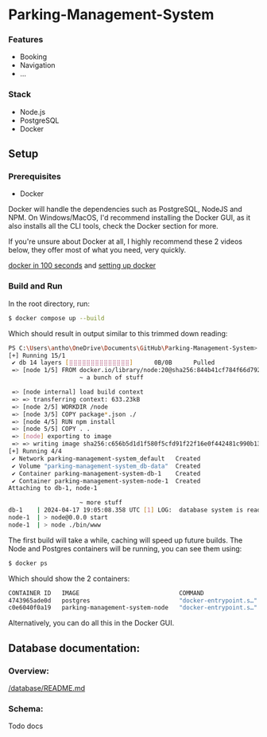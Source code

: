 # Parking-Management-System

### Features

- Booking
- Navigation
- ...

### Stack

- Node.js
- PostgreSQL
- Docker

## Setup

### Prerequisites

- Docker

Docker will handle the dependencies such as PostgreSQL, NodeJS and NPM.
On Windows/MacOS, I'd recommend installing the Docker GUI, as it also installs all the CLI tools, check the Docker section for more.

If you're unsure about Docker at all, I highly recommend these 2 videos below, they offer most of what you need, very quickly.

[docker in 100 seconds](https://www.youtube.com/watch?v=Gjnup-PuquQ) and [setting up docker](https://www.youtube.com/watch?v=gAkwW2tuIqE)

### Build and Run

In the root directory, run:

```sh
$ docker compose up --build
```

Which should result in output similar to this trimmed down reading:

```sh
PS C:\Users\antho\OneDrive\Documents\GitHub\Parking-Management-System> docker compose up --build
[+] Running 15/1
 ✔ db 14 layers [⣿⣿⣿⣿⣿⣿⣿⣿⣿⣿⣿⣿⣿⣿]      0B/0B      Pulled                                                                                                                                                           17.1s
 => [node 1/5] FROM docker.io/library/node:20@sha256:844b41cf784f66d7920fd673f7af54ca7b81e289985edc6cd864e7d05e0d133c                                                                                             46.5s
                    ~ a bunch of stuff

 => [node internal] load build context                                                                                                                                                                             0.1s
 => => transferring context: 633.23kB                                                                                                                                                                              0.0s
 => [node 2/5] WORKDIR /node                                                                                                                                                                                       0.9s
 => [node 3/5] COPY package*.json ./                                                                                                                                                                               0.1s
 => [node 4/5] RUN npm install                                                                                                                                                                                     5.8s
 => [node 5/5] COPY . .                                                                                                                                                                                            0.1s
 => [node] exporting to image                                                                                                                                                                                      0.6s
 => => writing image sha256:c656b5d1d1f580f5cfd91f22f16e0f442481c990b13be3ff97d58363dc34cb08                                                                                                                       0.0s
[+] Running 4/4
 ✔ Network parking-management-system_default   Created                                                                                                                                                             0.1s
 ✔ Volume "parking-management-system_db-data"  Created                                                                                                                                                             0.0s
 ✔ Container parking-management-system-db-1    Created                                                                                                                                                             0.2s
 ✔ Container parking-management-system-node-1  Created                                                                                                                                                             0.2s
Attaching to db-1, node-1

                    ~ more stuff
db-1    | 2024-04-17 19:05:08.358 UTC [1] LOG:  database system is ready to accept connections
node-1  | > node@0.0.0 start
node-1  | > node ./bin/www
```

The first build will take a while, caching will speed up future builds.
The Node and Postgres containers will be running, you can see them using:

```sh
$ docker ps
```

Which should show the 2 containers:

```sh
CONTAINER ID   IMAGE                            COMMAND                  CREATED              STATUS         PORTS                    NAMES
4743965ade0d   postgres                         "docker-entrypoint.s…"   About a minute ago   Up 6 seconds   0.0.0.0:5432->5432/tcp   parking-management-system-db-1
c0e6040f0a19   parking-management-system-node   "docker-entrypoint.s…"   About a minute ago   Up 6 seconds   0.0.0.0:8080->8080/tcp   parking-management-system-node-1
```

Alternatively, you can do all this in the Docker GUI.

## Database documentation:

### Overview:

[/database/README.md](/database/README.md)

### Schema:

Todo docs
